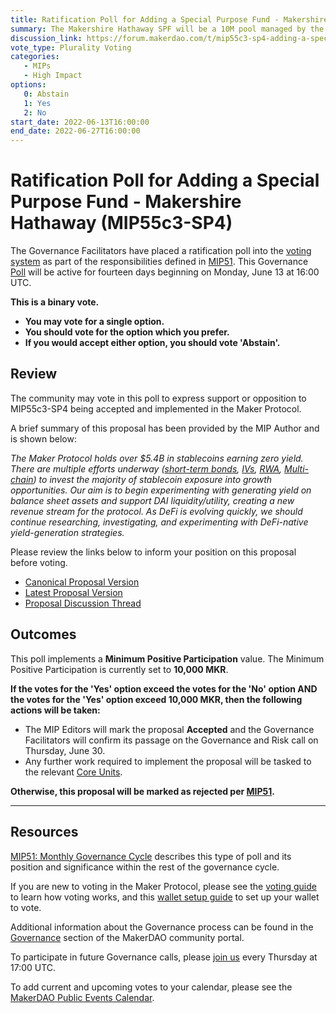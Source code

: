 ```yaml
---
title: Ratification Poll for Adding a Special Purpose Fund - Makershire Hathaway (MIP55c3-SP4) - June 13, 2022
summary: The Makershire Hathaway SPF will be a 10M pool managed by the Strategic Finance Core Unit (SF-001) under the supervision of the Risk Core Unit (RISK-001) and the prospective Lending Oversight Core Unit (LOVE-001) to experiment with various yield generation strategies and support DAI liquidity and utility.
discussion_link: https://forum.makerdao.com/t/mip55c3-sp4-adding-a-special-purpose-fund-makershire-hathaway/14643
vote_type: Plurality Voting
categories:
   - MIPs
   - High Impact
options:
   0: Abstain
   1: Yes
   2: No
start_date: 2022-06-13T16:00:00
end_date: 2022-06-27T16:00:00
---
```

# Ratification Poll for Adding a Special Purpose Fund - Makershire Hathaway (MIP55c3-SP4)

The Governance Facilitators have placed a ratification poll into the [voting system](https://vote.makerdao.com/polling) as part of the responsibilities defined in [MIP51](https://mips.makerdao.com/mips/details/MIP51). This Governance [Poll](https://community-development.makerdao.com/en/learn/governance/on-chain-gov) will be active for fourteen days beginning on Monday, June 13 at 16:00 UTC.

**This is a binary vote.**
- **You may vote for a single option.**
- **You should vote for the option which you prefer.**
- **If you would accept either option, you should vote 'Abstain'.**

## Review

The community may vote in this poll to express support or opposition to MIP55c3-SP4 being accepted and implemented in the Maker Protocol.

A brief summary of this proposal has been provided by the MIP Author and is shown below:

*The Maker Protocol holds over $5.4B in stablecoins earning zero yield. There are multiple efforts underway ([short-term bonds](https://forum.makerdao.com/t/mip13c3-sp12-declaration-of-intent-invest-in-short-term-bonds/13084), [IVs](https://forum.makerdao.com/t/maker-growth-strategy-we-must-act-now/14501), [RWA](https://forum.makerdao.com/t/maker-growth-strategy-we-must-act-now/14501), [Multi-chain](https://forum.makerdao.com/t/maker-growth-strategy-we-must-act-now/14501)) to invest the majority of stablecoin exposure into growth opportunities. Our aim is to begin experimenting with generating yield on balance sheet assets and support DAI liquidity/utility, creating a new revenue stream for the protocol. As DeFi is evolving quickly, we should continue researching, investigating, and experimenting with DeFi-native yield-generation strategies.*

Please review the links below to inform your position on this proposal before voting.
* [Canonical Proposal Version](https://github.com/makerdao/mips/blob/24779f52630df945595594759e4cb4b757f4c177/MIP55/MIP55c3-Subproposals/MIP55c3-SP4.md)
* [Latest Proposal Version](https://mips.makerdao.com/mips/details/MIP55c3SP4)
* [Proposal Discussion Thread](https://forum.makerdao.com/t/mip55c3-sp4-adding-a-special-purpose-fund-makershire-hathaway/14643)

## Outcomes

This poll implements a **Minimum Positive Participation** value. The Minimum Positive Participation is currently set to **10,000 MKR**.

**If the votes for the 'Yes' option exceed the votes for the 'No' option AND the votes for the 'Yes' option exceed 10,000 MKR, then the following actions will be taken:**
* The MIP Editors will mark the proposal **Accepted** and the Governance Facilitators will confirm its passage on the Governance and Risk call on Thursday, June 30.
* Any further work required to implement the proposal will be tasked to the relevant [Core Units](https://mips.makerdao.com/mips/details/MIP38#mip38c2-core-unit-state).

**Otherwise, this proposal will be marked as rejected per [MIP51](https://mips.makerdao.com/mips/details/MIP51#mip51c2-ratification-poll).**

---

## Resources

[MIP51: Monthly Governance Cycle](https://mips.makerdao.com/mips/details/MIP51) describes this type of poll and its position and significance within the rest of the governance cycle.

If you are new to voting in the Maker Protocol, please see the [voting guide](https://community-development.makerdao.com/en/learn/governance/how-voting-works/) to learn how voting works, and this [wallet setup guide](https://community-development.makerdao.com/en/learn/governance/voting-setup/) to set up your wallet to vote.

Additional information about the Governance process can be found in the [Governance](https://community-development.makerdao.com/en/learn/governance) section of the MakerDAO community portal.

To participate in future Governance calls, please [join us](https://github.com/makerdao/community/tree/master/governance/governance-and-risk-meetings) every Thursday at 17:00 UTC.

To add current and upcoming votes to your calendar, please see the [MakerDAO Public Events Calendar](https://calendar.google.com/calendar/embed?src=makerdao.com_3efhm2ghipksegl009ktniomdk%40group.calendar.google.com&ctz=UTC&mode=week&showCalendars=0&showPrint=0).
